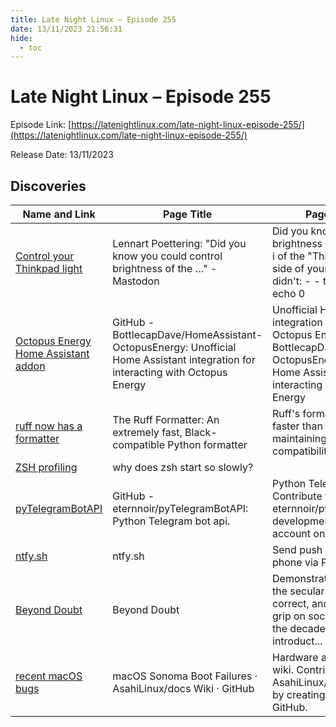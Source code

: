 ```yaml
---
title: Late Night Linux – Episode 255
date: 13/11/2023 21:56:31
hide:
  - toc
---
```


# Late Night Linux – Episode 255

Episode Link: [https://latenightlinux.com/late-night-linux-episode-255/](https://latenightlinux.com/late-night-linux-episode-255/)

Release Date: 13/11/2023

## Discoveries

| Name and Link | Page Title | Page Description |
| ------------- | ---------- | ---------------- |
| [Control your Thinkpad light](https://mastodon.social/@pid_eins/111345807599821099) | Lennart Poettering: "Did you know you could control brightness of the …" - Mastodon | Did you know you could control brightness of the red dot on the i of the "ThinkPad" on the top-side of your thinkpad? I sure didn't: -  - this turns it off: -  - echo 0 | sudo tee /sys/class/leds/tpacpi\:\:lid_logo_dot/brightness -  - and this turns it on: -  - echo 255 | sudo tee /sys/class/leds/tpacpi\:\:lid_logo_dot/brightness -  - I don't really know what this information is good for, but hey, isn't it awesome to have a 1px display on the outside of your laptop? |
| [Octopus Energy Home Assistant addon](https://github.com/BottlecapDave/HomeAssistant-OctopusEnergy) | GitHub - BottlecapDave/HomeAssistant-OctopusEnergy: Unofficial Home Assistant integration for interacting with Octopus Energy | Unofficial Home Assistant integration for interacting with Octopus Energy - GitHub - BottlecapDave/HomeAssistant-OctopusEnergy: Unofficial Home Assistant integration for interacting with Octopus Energy |
| [ruff now has a formatter](https://astral.sh/blog/the-ruff-formatter) | The Ruff Formatter: An extremely fast, Black-compatible Python formatter | Ruff's formatter is over 30x faster than existing tools, while maintaining >99.9% compatibility with Black. |
| [ZSH profiling](https://pickard.cc/posts/why-does-zsh-start-slowly/) | why does zsh start so slowly? |  |
| [pyTelegramBotAPI](https://github.com/eternnoir/pyTelegramBotAPI) | GitHub - eternnoir/pyTelegramBotAPI: Python Telegram bot api. | Python Telegram bot api. Contribute to eternnoir/pyTelegramBotAPI development by creating an account on GitHub. |
| [ntfy.sh](https://ntfy.sh/) | ntfy.sh | Send push notifications to your phone via PUT/POST |  |
| [Beyond Doubt](https://nyupress.org/9781479814251/beyond-doubt/) | Beyond Doubt | Demonstrates definitively that the secularization thesis is correct, and religion is losing its grip on societies worldwideIn the decades since its introduct... |
| [recent macOS bugs](https://github.com/AsahiLinux/docs/wiki/macOS-Sonoma-Boot-Failures) | macOS Sonoma Boot Failures · AsahiLinux/docs Wiki · GitHub | Hardware and software docs / wiki. Contribute to AsahiLinux/docs development by creating an account on GitHub. |